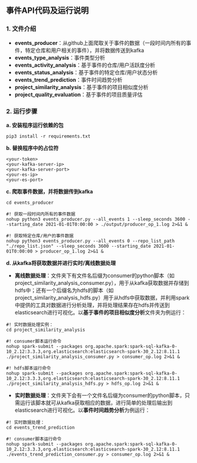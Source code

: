 ## 事件API代码及运行说明

### 1. 文件介绍

- **events_producer**：从github上面爬取关于事件的数据（一段时间内所有的事件，特定仓库和用户相关的事件），并将数据传送到kafka
- **events_type_analysis**：事件类型分析
- **events_activity_analysis**：基于事件的仓库/用户活跃度分析
- **events_status_analysis**：基于事件的特定仓库/用户状态分析
- **events_trend_prediction**：事件时间趋势分析
- **project_similarity_analysis**：基于事件的项目相似度分析
- **project_quality_evaluation**：基于事件的项目质量评估



### 2. 运行步骤

**a. 安装程序运行依赖的包**

```shell
pip3 install -r requirements.txt
```

**b. 替换程序中的占位符**

```
<your-token>
<your-kafka-server-ip>
<your-kafka-server-port>
<your-es-ip>
<your-es-port>
```

**c. 爬取事件数据，并将数据传到kafka**

```shell
cd events_producer

#! 获取一段时间内所有的事件数据
nohup python3 events_producer.py --all_events 1 --sleep_seconds 3600 --starting_date 2021-01-01T0:00:00 > ./output/producer_op_1.log 2>&1 &

#! 获取特定仓库/用户的事件数据
nohup python3 events_producer.py --all_events 0 --repo_list_path "./repo_list.json" --sleep_seconds 3600 --starting_date 2021-01-01T0:00:00 > producer_op_1.log 2>&1 &
```

**d. 从kafka将获取数据并进行实时/离线数据处理**

- **离线数据处理**：文件夹下有文件名后缀为consumer的python脚本（如project_similarity_analysis_consumer.py），用于从kafka获取数据并存储到hdfs中；还有一个后缀名为hdfs的脚本（如project_similarity_analysis_hdfs.py）用于从hdfs中获取数据，并利用spark中提供的工具对数据进行分析处理，并将处理结果存在hdfs并传送到elasticsearch进行可视化。以**基于事件的项目相似度分析**文件夹为例运行：

```shell
#! 实时数据处理实例：
cd project_similarity_analysis

#! consumer脚本运行命令
nohup spark-submit --packages org.apache.spark:spark-sql-kafka-0-10_2.12:3.3.3,org.elasticsearch:elasticsearch-spark-30_2.12:8.11.1 ./project_similarity_analysis_consumer.py > consumer_op.log 2>&1 &

#! hdfs脚本运行命令
nohup spark-submit --packages org.apache.spark:spark-sql-kafka-0-10_2.12:3.3.3,org.elasticsearch:elasticsearch-spark-30_2.12:8.11.1 ./project_similarity_analysis_hdfs.py > hdfs_op.log 2>&1 &
```


- **实时数据处理**：文件夹下会有一个文件名后缀为consumer的python脚本，只需运行该脚本就可从kafka获取相应的数据，进行简单的处理后输出到elasticsearch进行可视化。以**事件时间趋势分析**为例运行：

```shell
#! 实时数据处理：
cd events_trend_prediction

#! consumer脚本运行命令
nohup spark-submit --packages org.apache.spark:spark-sql-kafka-0-10_2.12:3.3.3,org.elasticsearch:elasticsearch-spark-30_2.12:8.11.1 ./events_trend_prediction_consumer.py > consumer_op.log 2>&1 &
```






